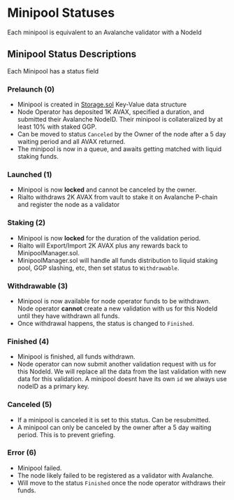 # Minipool Statuses

Each minipool is equivalent to an Avalanche validator with a NodeId

## Minipool Status Descriptions

Each Minipool has a status field

### **Prelaunch (0)**

* Minipool is created in [Storage.sol](https://github.com/multisig-labs/gogopool-contracts/blob/master/contracts/contract/Storage.sol) Key-Value data structure
* Node Operator has deposited 1K AVAX, specified a duration, and submitted their Avalanche NodeID. Their minipool is collateralized by at least 10% with staked GGP.
* Can be moved to status `Canceled` by the Owner of the node after a 5 day waiting period and all AVAX returned.
* The minipool is now in a queue, and awaits getting matched with liquid staking funds.

### **Launched (1)**

* Minipool is now **locked** and cannot be canceled by the owner.
* Rialto withdraws 2K AVAX from vault to stake it on Avalanche P-chain and register the node as a validator

### **Staking (2)**

* Minipool is now **locked** for the duration of the validation period.
* Rialto will Export/Import 2K AVAX plus any rewards back to MinipoolManager.sol.
* MinipoolManager.sol will handle all funds distribution to liquid staking pool, GGP slashing, etc, then set status to `Withdrawable`.

### **Withdrawable (3)**

* Minipool is now available for node operator funds to be withdrawn. Node operator **cannot** create a new validation with us for this NodeId until they have withdrawn all funds.
* Once withdrawal happens, the status is changed to `Finished`.

### **Finished (4)**

* Minipool is finished, all funds withdrawn.
* Node operator can now submit another validation request with us for this NodeId. We will replace all the data from the last validation with new data for this validation. A minipool doesnt have its own `id` we always use nodeID as a primary key.

### **Canceled (5)**

* If a minipool is canceled it is set to this status. Can be resubmitted.
* A minipool can only be canceled by the owner after a 5 day waiting period. This is to prevent griefing.

### Error (6)

* Minipool failed.
* The node likely failed to be registered as a validator with Avalanche.
* Will move to the status `Finished` once the node operator withdraws their funds.
